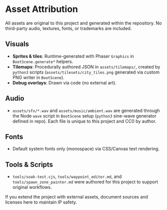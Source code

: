 # Asset Attribution

All assets are original to this project and generated within the repository. No third-party audio, textures, fonts, or trademarks are included.

## Visuals
- **Sprites & tiles**: Runtime-generated with Phaser `Graphics` in `BootScene.generate*` helpers.
- **Tilemaps**: Procedurally authored JSON in `assets/tilemaps/`, created by `python3` scripts (`assets/tilesets/city_tiles.png` generated via custom PNG writer in `BootScene`).
- **Debug overlays**: Drawn via code (no external art).

## Audio
- `assets/sfx/*.wav` and `assets/music/ambient.wav` are generated through the Node `wave` script in `BootScene` setup (`python3` sine-wave generator defined in repo). Each file is unique to this project and CC0 by author.

## Fonts
- Default system fonts only (monospace) via CSS/Canvas text rendering.

## Tools & Scripts
- `tools/soak-test.cjs`, `tools/waypoint_editor.md`, and `tools/spawn_zone_painter.md` were authored for this project to support original workflows.

If you extend the project with external assets, document sources and licenses here to maintain IP safety.
